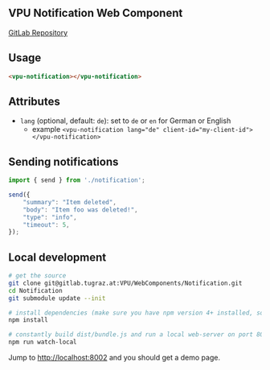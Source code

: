 ## VPU Notification Web Component

[GitLab Repository](https://gitlab.tugraz.at/VPU/WebComponents/Notification)

## Usage

```html
<vpu-notification></vpu-notification>
```

## Attributes

- `lang` (optional, default: `de`): set to `de` or `en` for German or English
    - example `<vpu-notification lang="de" client-id="my-client-id"></vpu-notification>`

## Sending notifications 

```javascript
import { send } from './notification';

send({
    "summary": "Item deleted",
    "body": "Item foo was deleted!",
    "type": "info",
    "timeout": 5,
});
``` 

## Local development

```bash
# get the source
git clone git@gitlab.tugraz.at:VPU/WebComponents/Notification.git
cd Notification
git submodule update --init

# install dependencies (make sure you have npm version 4+ installed, so symlinks to the git submodules are created automatically)
npm install

# constantly build dist/bundle.js and run a local web-server on port 8002 
npm run watch-local
```

Jump to <http://localhost:8002> and you should get a demo page.
